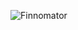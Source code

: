 ![Finnomator](https://github-readme-stats-finnomator.vercel.app/api?username=Finnomator&show_icons=true&theme=dark)